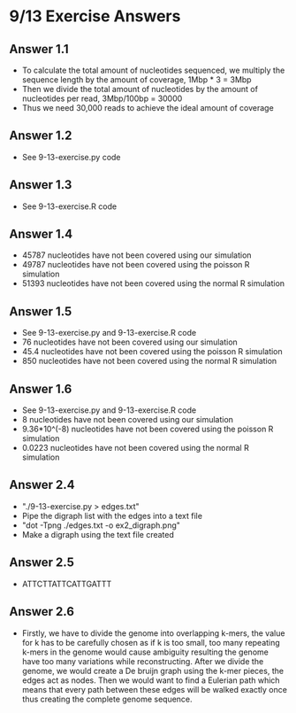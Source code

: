 # 9/13 Exercise Answers 

## Answer 1.1 

- To calculate the total amount of nucleotides sequenced, we multiply the sequence length by the amount of coverage, 1Mbp * 3 = 3Mbp
- Then we divide the total amount of nucleotides by the amount of nucleotides per read, 3Mbp/100bp = 30000
- Thus we need 30,000 reads to achieve the ideal amount of coverage 

## Answer 1.2
- See 9-13-exercise.py code 

## Answer 1.3 
- See 9-13-exercise.R code

## Answer 1.4
- 45787 nucleotides have not been covered using our simulation 
- 49787 nucleotides have not been covered using the poisson R simulation
- 51393 nucleotides have not been covered using the normal R simulation

## Answer 1.5
- See 9-13-exercise.py and 9-13-exercise.R code
- 76 nucleotides have not been covered using our simulation 
- 45.4 nucleotides have not been covered using the poisson R simulation
- 850 nucleotides have not been covered using the normal R simulation

## Answer 1.6
- See 9-13-exercise.py and 9-13-exercise.R code
- 8 nucleotides have not been covered using our simulation 
- 9.36*10^(-8) nucleotides have not been covered using the poisson R simulation
- 0.0223 nucleotides have not been covered using the normal R simulation

## Answer 2.4
- "./9-13-exercise.py > edges.txt"
- Pipe the digraph list with the edges into a text file
- "dot -Tpng ./edges.txt -o ex2_digraph.png"
- Make a digraph using the text file created

## Answer 2.5
- ATTCTTATTCATTGATTT

## Answer 2.6
- Firstly, we have to divide the genome into overlapping k-mers, the value for k has to be carefully chosen as if k is too small, too many repeating k-mers in the genome would cause ambiguity resulting the genome have too many variations while reconstructing. After we divide the genome, we would create a De bruijn graph using the k-mer pieces, the edges act as nodes. Then we would want to find a Eulerian path which means that every path between these edges will be walked exactly once thus creating the complete genome sequence. 